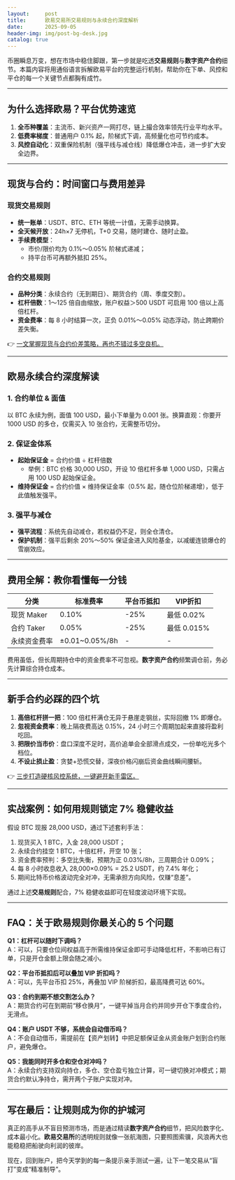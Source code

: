 ```yaml
---
layout:     post
title:      欧易交易所交易规则与永续合约深度解析
date:       2025-09-05
header-img: img/post-bg-desk.jpg
catalog: true
---
```


币圈瞬息万变，想在市场中稳住脚跟，第一步就是吃透**交易规则**与**数字资产合约**细节。本篇内容将用通俗语言拆解欧易平台的完整运行机制，帮助你在下单、风控和平仓的每一个关键节点都胸有成竹。

---

## 为什么选择欧易？平台优势速览

1. **全币种覆盖**：主流币、新兴资产一网打尽，链上撮合效率领先行业平均水平。
2. **低费率梯度**：普通用户 0.1% 起，阶梯式下调，高频量化也可节约成本。
3. **风控自动化**：双重保险机制（强平线与减仓线）降低爆仓冲击，进一步扩大安全边界。

---

## 现货与合约：时间窗口与费用差异

### 现货交易规则

* **统一账单**：USDT、BTC、ETH 等统一计值，无需手动换算。
* **全天候开放**：24h×7 无停机，T+0 交易，随时建仓、随时止盈。
* **手续费模型**：
  * 市价/限价均为 0.1%～0.05% 阶梯式递减；
  * 持平台币可再额外抵扣 25%。

### 合约交易规则

* **品种分类**：永续合约（无到期日）、期货合约（周、季度交割）。
* **杠杆倍数**：1～125 倍自由缩放，账户权益＞500 USDT 可启用 100 倍以上高倍杠杆。
* **资金费率**：每 8 小时结算一次，正负 0.01%～0.05% 动态浮动，防止跨期价差失衡。

👉 [一文掌握现货与合约价差策略，再也不错过多空良机。](https://okxdog.com/)

---

## 欧易永续合约深度解读

### 1. 合约单位 & 面值

以 BTC 永续为例，面值 100 USD，最小下单量为 0.001 张。换算直观：你要开 1000 USD 的多仓，仅需买入 10 张合约，无需整币切分。

### 2. 保证金体系

* **起始保证金** = 合约价值 ÷ 杠杆倍数
  * 举例：BTC 价格 30,000 USD，开设 10 倍杠杆多单 1,000 USD，只需占用 100 USD 起始保证金。
* **维持保证金** = 合约价值 × 维持保证金率（0.5% 起，随仓位阶梯递增），低于此值触发强平。

### 3. 强平与减仓

* **强平流程**：系统先自动减仓，若权益仍不足，则全仓清仓。
* **保护机制**：强平后剩余 20%～50% 保证金进入风险基金，以减缓连锁爆仓的雪崩效应。

---

## 费用全解：教你看懂每一分钱

| 分类 | 标准费率 | 平台币抵扣 | VIP折扣 |
|---|---|---|---|
| 现货 Maker | 0.10% | -25% | 最低 0.02% |
| 合约 Taker | 0.05% | -25% | 最低 0.015% |
| 永续资金费率 | ±0.01~0.05%/8h | - | - |

费用虽低，但长周期持仓中的资金费率不可忽视。**数字资产合约**频繁调仓前，务必先计算综合持仓成本。

---

## 新手合约必踩的四个坑

1. **高倍杠杆拼一把**：100 倍杠杆满仓无异于悬崖走钢丝，实际回撤 1% 即爆仓。
2. **忽视资金费率**：晚上隔夜费高达 0.15%，24 小时三个周期加起来直接将盈利吃回。
3. **把限价当市价**：盘口深度不足时，高价追单会全部滑点成交，一份单吃光多个档位。
4. **不设止损止盈**：贪婪+恐慌交替，深夜价格闪崩后资金曲线瞬间腰斩。

👉 [三步打造硬核风控系统，一键避开新手雷区。](https://okxdog.com/)

---

## 实战案例：如何用规则锁定 7% 稳健收益

假设 BTC 现报 28,000 USD，通过下述套利手法：

1. 现货买入 1 BTC，入金 28,000 USDT；
2. 永续合约挂空 1 BTC，十倍杠杆，开空 10 张；
3. 资金费率预判：多空比失衡，预期为正 0.03%/8h，三周期合计 0.09%；
4. 每 8 小时收息收入 28,000×0.09% = 25.2 USDT，约 7.4% 年化；
5. 期间比特币价格波动完全对冲，无需承担方向风险，仅赚“息差”。

通过上述**交易规则**配合，7% 稳健收益即可在轻度波动环境下实现。

---

## FAQ：关于欧易规则你最关心的 5 个问题

**Q1：杠杆可以随时下调吗？**  
A：可以，只要仓位间权益高于所需维持保证金即可手动降低杠杆，不影响已有订单，只是开仓金额上限会随之减小。

**Q2：平台币抵扣后可以叠加 VIP 折扣吗？**  
A：可以，先平台币扣 25%，再叠加 VIP 阶梯折扣，最高降费可达 60%。

**Q3：合约到期不想交割怎么办？**  
A：期货合约可在到期前“移仓换月”，一键平掉当月合约并同步开仓下季度合约，无滑点。

**Q4：账户 USDT 不够，系统会自动借币吗？**  
A：不会自动借币，需提前在【资产划转】中把足额保证金从资金账户划到合约账户，避免爆仓。

**Q5：我能同时开多仓和空仓对冲吗？**  
A：永续合约支持双向持仓，多仓、空仓盈亏独立计算，可一键切换对冲模式；期货合约默认净持仓，需开两个子账户实现对冲。

---

## 写在最后：让规则成为你的护城河

真正的高手从不盲目预测市场，而是通过精读**数字资产合约**细节，把风险数字化、成本最小化。**欧易交易所**的透明规则就像一张航海图，只要照图索骥，风浪再大也能稳稳把船驶向利润的彼岸。

现在，回到账户，把今天学到的每一条提示亲手测试一遍，让下一笔交易从“盲打”变成“精准制导”。